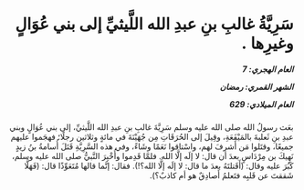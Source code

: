<h1 dir="rtl">سَرِيَّةُ غالبِ بنِ عبدِ الله اللَّيثيِّ إلى بني عُوَالٍ وغيرِها .</h1>

<h5 dir="rtl">العام الهجري:  7

الشهر القمري: رمضان

العام الميلادي: 629</h5>

<p dir="rtl">بعَث رسولُ الله صلى الله عليه وسلم سَرِيَّةَ غالبِ بنِ عبدِ الله اللَّيثيِّ، إلى بني عُوَالٍ وبني عبدِ بنِ ثَعلبةَ بالمَيْفَعَةِ، وقِيلَ إلى الحُرَقَاتِ مِن جُهَيْنَةَ في مائةٍ وثلاثين رجلًا؛ فهجَموا عليهم جميعًا، وقتَلوا مَن أَشرفَ لهم، واسْتاقوا نَعَمًا وشَاءً، وفي هذه السَّرِيَّةِ قَتَلَ أُسامةُ بنُ زيدٍ نَهِيكَ بن مِرْدَاسٍ بعدَ أن قال: لا إلَه إلَّا الله. فلمَّا قَدِموا وأُخْبِرَ النَّبيُّ صلى الله عليه وسلم، كَبُرَ عليه وقال: (أَقَتلتَهُ بعدَ ما قال: لا إلَه إلَّا الله؟!). فقال: إنَّما قالها مُتَعَوِّذًا قال: (فَهَلَّا شَققتَ عن قَلبِه فتَعلمُ أَصادِقٌ هو أم كاذبٌ؟).</p></br>
